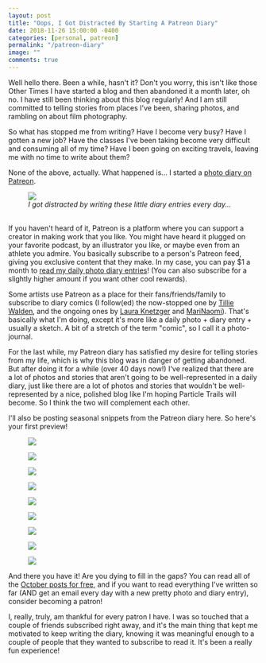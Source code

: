 ```yaml
---
layout: post
title: "Oops, I Got Distracted By Starting A Patreon Diary"
date: 2018-11-26 15:00:00 -0400
categories: [personal, patreon] 
permalink: "/patreon-diary"
image: ""
comments: true
---
```

Well hello there. Been a while, hasn't it? Don't you worry, this isn't like those Other Times I have started a blog and then abandoned it a month later, oh no. I have still been thinking about this blog regularly! And I am still committed to telling stories from places I've been, sharing photos, and rambling on about film photography.

So what has stopped me from writing? Have I become very busy? Have I gotten a new job? Have the classes I've been taking become very difficult and consuming all of my time? Have I been going on exciting travels, leaving me with no time to write about them?

None of the above, actually. What happened is... I started a [photo diary on Patreon][patreon].

<figure>
  <img class="image fit" src="https://imgur.com/XWDBtsp"/>
  <figcaption class="align-center"><em>I got distracted by writing these little diary entries every day...</em></figcaption>
  <br />
</figure>

If you haven't heard of it, Patreon is a platform where you can support a creator in making work that you like. You might have heard it plugged on your favorite podcast, by an illustrator you like, or maybe even from an athlete you admire. You basically subscribe to a person's Patreon feed, giving you exclusive content that they make. In my case, you can pay $1 a month to [read my daily photo diary entries][patreon]! (You can also subscribe for a slightly higher amount if you want other cool rewards).

Some artists use Patreon as a place for their fans/friends/family to subscribe to diary comics (I follow(ed) the now-stopped one by [Tillie Walden][tillie], and the ongoing ones by [Laura Knetzger][laura] and [MariNaomi][mari]). That's basically what I'm doing, except it's more like a daily photo + diary entry + usually a sketch. A bit of a stretch of the term "comic", so I call it a photo-journal.

For the last while, my Patreon diary has satisfied my desire for telling stories from my life, which is why this blog was in danger of getting abandoned. But after doing it for a while (over 40 days now!) I've realized that there are a lot of photos and stories that aren't going to be well-represented in a daily diary, just like there are a lot of photos and stories that wouldn't be well-represented by a nice, polished blog like I'm hoping Particle Trails will become. So I think the two will complement each other.

I'll also be posting seasonal snippets from the Patreon diary here. So here's your first preview!

<figure>
  <img class="image fit" src="https://imgur.com/PlDH2xu"/>
  <br />
</figure>

<figure>
  <img class="image fit" src="https://imgur.com/ckv9eXE"/>
  <br />
</figure>

<figure>
  <img class="image fit" src="https://imgur.com/yWVjdmw"/>
  <br />
</figure>

<figure>
  <img class="image fit" src="https://imgur.com/sBkIGAB"/>
  <br />
</figure>

<figure>
  <img class="image fit" src="https://imgur.com/G4f1uFy"/>
  <br />
</figure>

<figure>
  <img class="image fit" src="https://imgur.com/Ow76V02"/>
  <br />
</figure>

<figure>
  <img class="image fit" src="https://imgur.com/hbdPtqq"/>
  <br />
</figure>

<figure>
  <img class="image fit" src="https://imgur.com/GtblNpY"/>
  <br />
</figure>

<figure>
  <img class="image fit" src="https://imgur.com/1Zbsi2s"/>
  <br />
</figure>

And there you have it! Are you dying to fill in the gaps? You can read all of the [October posts for free][october], and if you want to read everything I've written so far (AND get an email every day with a new pretty photo and diary entry), consider becoming a patron! 

I, really, truly, am thankful for every patron I have. I was so touched that a couple of friends subscribed right away, and it's the main thing that kept me motivated to keep writing the diary, knowing it was meaningful enough to a couple of people that they wanted to subscribe to read it. It's been a really fun experience!

[patreon]: https://www.patreon.com/particletrails
[october]: https://www.patreon.com/particletrails/posts?tag=free%20october
[laura]: https://www.patreon.com/lauraknetzger
[tillie]: https://www.patreon.com/user/overview?u=3315763
[mari]: https://www.patreon.com/marinaomi